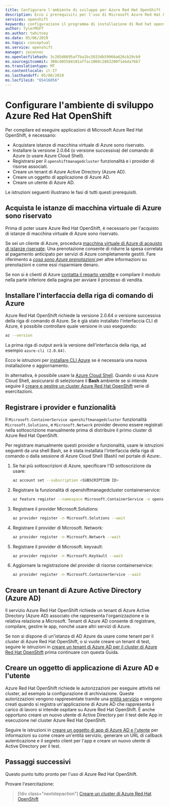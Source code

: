 ```yaml
---
title: Configurare l'ambiente di sviluppo per Azure Red Hat OpenShift | Microsoft Docs
description: Ecco i prerequisiti per l'uso di Microsoft Azure Red Hat OpenShift.
services: openshift
keywords: configurazione il programma di installazione di Red hat openshift
author: TylerMSFT
ms.author: twhitney
ms.date: 05/06/2019
ms.topic: conceptual
ms.service: openshift
manager: jeconnoc
ms.openlocfilehash: 3c265d6695af7ba1bc5833db59966a626cb29cb9
ms.sourcegitcommit: 300cd05584101affac1060c2863200f1ebda76b7
ms.translationtype: MT
ms.contentlocale: it-IT
ms.lasthandoff: 05/08/2019
ms.locfileid: "65416056"
---
```

# <a name="set-up-your-azure-red-hat-openshift-dev-environment"></a>Configurare l'ambiente di sviluppo Azure Red Hat OpenShift

Per compilare ed eseguire applicazioni di Microsoft Azure Red Hat OpenShift, è necessario:

* Acquistare istanze di macchina virtuale di Azure sono riservato.
* Installare la versione 2.0.64 (o versione successiva) del comando di Azure (o usare Azure Cloud Shell).
* Registrarsi per il `openshiftmanagedcluster` funzionalità e i provider di risorse associati.
* Creare un tenant di Azure Active Directory (Azure AD).
* Creare un oggetto di applicazione di Azure AD.
* Creare un utente di Azure AD.

Le istruzioni seguenti illustrano le fasi di tutti questi prerequisiti.

## <a name="purchase-azure-virtual-machine-reserved-instances"></a>Acquista le istanze di macchina virtuale di Azure sono riservato

Prima di poter usare Azure Red Hat OpenShift, è necessario per l'acquisto di istanze di macchina virtuale di Azure sono riservato.

Se sei un cliente di Azure, procedura [macchina virtuale di Azure di acquisto di istanze riservate](https://aka.ms/openshift/buy). Una prenotazione consente di ridurre la spesa correlata al pagamento anticipato per servizi di Azure completamente gestiti. Fare riferimento a [ *cosa sono Azure prenotazioni* ](https://docs.microsoft.com/azure/billing/billing-save-compute-costs-reservations) per altre informazioni su prenotazioni e come essi risparmiare denaro.

Se non si è clienti di Azure [contatta il reparto vendite](https://aka.ms/openshift/contact-sales) e compilare il modulo nella parte inferiore della pagina per avviare il processo di vendita.

## <a name="install-the-azure-cli"></a>Installare l'interfaccia della riga di comando di Azure

Azure Red Hat OpenShift richiede la versione 2.0.64 o versione successiva della riga di comando di Azure. Se è già stato installato l'interfaccia CLI di Azure, è possibile controllare quale versione in uso eseguendo:

```bash
az --version
```

La prima riga di output avrà la versione dell'interfaccia della riga, ad esempio `azure-cli (2.0.64)`.

Ecco le istruzioni per [installare CLI Azure](https://docs.microsoft.com/cli/azure/install-azure-cli?view=azure-cli-latest) se è necessaria una nuova installazione o aggiornamento.

In alternativa, è possibile usare la [Azure Cloud Shell](https://docs.microsoft.com/azure/cloud-shell/overview). Quando si usa Azure Cloud Shell, assicurarsi di selezionare il **Bash** ambiente se si intende seguire il [creare e gestire un cluster Azure Red Hat OpenShift](tutorial-create-cluster.md) serie di esercitazioni.

## <a name="register-providers-and-features"></a>Registrare i provider e funzionalità

Il `Microsoft.ContainerService openshiftmanagedcluster` funzionalità `Microsoft.Solutions`, e `Microsoft.Network` provider devono essere registrati nella sottoscrizione manualmente prima di distribuire il primo cluster di Azure Red Hat OpenShift.

Per registrare manualmente questi provider e funzionalità, usare le istruzioni seguenti da una shell Bash, se è stata installata l'interfaccia della riga di comando o dalla sessione di Azure Cloud Shell (Bash) nel portale di Azure:.
1. Se hai più sottoscrizioni di Azure, specificare l'ID sottoscrizione da usare:

    ```bash
    az account set --subscription <SUBSCRIPTION ID>
    ```

2. Registrare la funzionalità di openshiftmanagedcluster containerservice:

    ```bash
    az feature register --namespace Microsoft.ContainerService -n openshiftmanagedcluster
    ```

3. Registrare il provider Microsoft.Solutions:

    ```bash
    az provider register -n Microsoft.Solutions --wait
    ```

4. Registrare il provider di Microsoft. Network:

    ```bash
    az provider register -n Microsoft.Network --wait
    ```

5. Registrare il provider di Microsoft. keyvault:

    ```bash
    az provider register -n Microsoft.KeyVault --wait
    ```

6. Aggiornare la registrazione del provider di risorse containerservice:

    ```bash
    az provider register -n Microsoft.ContainerService --wait
    ```

## <a name="create-an-azure-active-directory-azure-ad-tenant"></a>Creare un tenant di Azure Active Directory (Azure AD)

Il servizio Azure Red Hat OpenShift richiede un tenant di Azure Active Directory (Azure AD) associato che rappresenta l'organizzazione e la relativa relazione a Microsoft. Tenant di Azure AD consente di registrare, compilare, gestire le app, nonché usare altri servizi di Azure.

Se non si dispone di un'istanza di AD Azure da usare come tenant per il cluster di Azure Red Hat OpenShift, o si vuole creare un tenant di test, seguire le istruzioni in [creare un tenant di Azure AD per il cluster di Azure Red Hat OpenShift](howto-create-tenant.md) prima continuare con questa Guida.

## <a name="create-an-azure-ad-application-object-and-user"></a>Creare un oggetto di applicazione di Azure AD e l'utente

Azure Red Hat OpenShift richiede le autorizzazioni per eseguire attività nel cluster, ad esempio la configurazione di archiviazione. Queste autorizzazioni vengono rappresentate tramite una [entità servizio](https://docs.microsoft.com/azure/active-directory/develop/app-objects-and-service-principals#service-principal-object) e vengono creati quando si registra un'applicazione di Azure AD che rappresenta il carico di lavoro si intende ospitare su Azure Red Hat OpenShift. È anche opportuno creare un nuovo utente di Active Directory per il test delle App in esecuzione nel cluster Azure Red Hat OpenShift.

Seguire le istruzioni in [creare un oggetto di app di Azure AD e l'utente](howto-aad-app-configuration.md) per informazioni su come creare un'entità servizio, generare un URL di callback autenticazione e il segreto client per l'app e creare un nuovo utente di Active Directory per il test.

## <a name="next-steps"></a>Passaggi successivi

Questo punto tutto pronto per l'uso di Azure Red Hat OpenShift.

Provare l'esercitazione:
> [!div class="nextstepaction"]
> [Creare un cluster di Azure Red Hat OpenShift](tutorial-create-cluster.md)

[azure-cli-install]: https://docs.microsoft.com/cli/azure/install-azure-cli